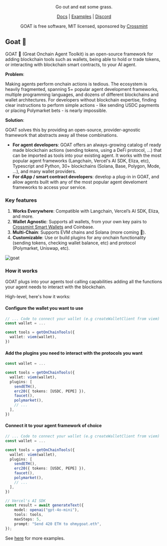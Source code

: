 

<div align="center">
Go out and eat some grass.

[Docs](https://ohmygoat.dev) | [Examples](https://github.com/goat-sdk/goat/tree/main/typescript/examples) | [Discord](https://discord.gg/goat-sdk)

GOAT is free software, MIT licensed, sponsored by [Crossmint](https://www.crossmint.com)
</div>

## Goat 🐐
GOAT 🐐 (Great Onchain Agent Toolkit) is an open-source framework for adding blockchain tools such as wallets, being able to hold or trade tokens, or interacting with blockchain smart contracts, to your AI agent.

**Problem**: 

Making agents perform onchain actions is tedious. The ecosystem is heavily fragmented, spanning 5+ popular agent development frameworks, multiple programming languages, and dozens of different blockchains and wallet architectures.
For developers without blockchain expertise, finding clear instructions to perform simple actions - like sending USDC payments or placing Polymarket bets - is nearly impossible.

**Solution**: 

GOAT solves this by providing an open-source, provider-agnostic framework that abstracts away all these combinations.

- **For agent developers**: GOAT offers an always-growing catalog of ready made blockchain actions (sending tokens, using a DeFi protocol, ...) that can be imported as tools into your existing agent. It works with the most popular agent frameworks (Langchain, Vercel's AI SDK, Eliza, etc), Typescript and Python, 30+ blockchains (Solana, Base, Polygon, Mode, ...), and many wallet providers.
- **For dApp / smart contract developers**: develop a plug-in in GOAT, and allow agents built with any of the most popular agent develoment frameworks to access your service.

### Key features
1. **Works Everywhere**: Compatible with Langchain, Vercel’s AI SDK, Eliza, and more.
2. **Wallet Agnostic**: Supports all wallets, from your own key pairs to [Crossmint Smart Wallets](https://docs.crossmint.com/wallets/smart-wallets/overview) and Coinbase.
3. **Multi-Chain**: Supports EVM chains and Solana (more coming 👀).
4. **Customizable**: Use or build plugins for any onchain functionality (sending tokens, checking wallet balance, etc) and protocol (Polymarket, Uniswap, etc).

![goat](https://github.com/user-attachments/assets/f6aa46ce-5684-4136-be29-7867acab3f27)

### How it works
GOAT plugs into your agents tool calling capabilities adding all the functions your agent needs to interact with the blockchain. 

High-level, here's how it works:

#### Configure the wallet you want to use
```typescript
// ... Code to connect your wallet (e.g createWalletClient from viem)
const wallet = ...

const tools = getOnChainTools({
  wallet: viem(wallet),
})
```

#### Add the plugins you need to interact with the protocols you want
```typescript
const wallet = ...

const tools = getOnChainTools({
  wallet: viem(wallet),
  plugins: [
    sendETH(),
    erc20({ tokens: [USDC, PEPE] }),
    faucet(),
    polymarket(),
    // ...
  ],
})
```

#### Connect it to your agent framework of choice
```typescript
// ... Code to connect your wallet (e.g createWalletClient from viem)
const wallet = ...

const tools = getOnChainTools({
  wallet: viem(wallet),
  plugins: [ 
    sendETH(),
    erc20({ tokens: [USDC, PEPE] }), 
    faucet(), 
    polymarket(), 
    // ...
  ],
})

// Vercel's AI SDK
const result = await generateText({
    model: openai("gpt-4o-mini"),
    tools: tools,
    maxSteps: 5,
    prompt: "Send 420 ETH to ohmygoat.eth",
});
```

See [here](https://github.com/goat-sdk/goat/tree/main/typescript/examples) for more examples.
